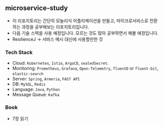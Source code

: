 ## microservice-study
- 이 리포지토리는 간단히 모놀리식 어플리케이션을 만들고, 마이크로서비스로 전환하는 과정을 공부해보는 리포지토리입니다.
- 다음 기술 스택을 사용 예정입니다. 모르는 것도 많아 공부하면서 해볼 예정입니다.
- ResilienceJ -> 서비스 메시 대신에 사용할만한 것

### Tech Stack
- Cloud: `Kubernetes`, `Istio`, `ArgoCD`, `sealedSecret`.
- Monitoring: `Prometheus`, `Grafana`, `Open-Telemetry`, `fluentD` or `fluent-bit`, `elastic-search`
- Server: `Spring`, `Armeria`, `FAST API`
- DB: `MySQL`, `Redis`
- Language: `Java`, `Python`
- Message Queue: `Kafka`


### Book
- 7장 읽기 